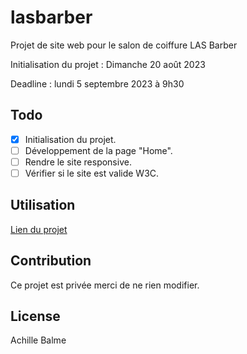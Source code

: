 # lasbarber

Projet de site web pour le salon de coiffure LAS Barber

Initialisation du projet : Dimanche 20 août 2023

Deadline : lundi 5 septembre 2023 à 9h30


## Todo

- [x] Initialisation du projet.
- [ ] Développement de la page "Home".
- [ ] Rendre le site responsive.
- [ ] Vérifier si le site est valide W3C.

## Utilisation
[Lien du projet]([https://im](https://im4r3s.github.io/lasbarber/))

## Contribution
Ce projet est privée merci de ne rien modifier.

## License
Achille Balme
